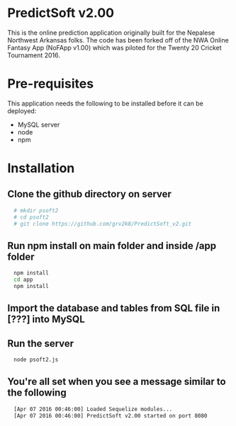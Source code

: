 # PredictSoft v2.00

This is the online prediction application originally built for the Nepalese Northwest Arkansas folks. The code has been forked off of the NWA Online Fantasy App (NoFApp v1.00) which was piloted for the Twenty 20 Cricket Tournament 2016.

# Pre-requisites

This application needs the following to be installed before it can be deployed:
* MySQL server
* node
* npm

# Installation

## Clone the github directory on server

```bash
  # mkdir psoft2
  # cd psoft2
  # git clone https://github.com/grv2k8/PredictSoft_v2.git
```
## Run npm install on main folder and inside /app folder
```bash
  npm install
  cd app
  npm install
```

## Import the database and tables from SQL file in [???] into MySQL

## Run the server

```bash
  node psoft2.js
```

## You're all set when you see a message similar to the following

```bash
  [Apr 07 2016 00:46:00] Loaded Sequelize modules...
  [Apr 07 2016 00:46:00] PredictSoft v2.00 started on port 8080
```
